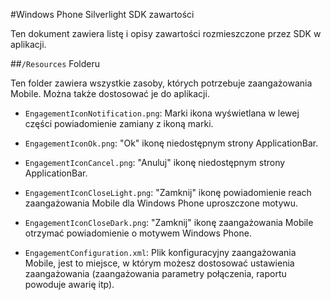 <properties 
    pageTitle="Windows Phone Silverlight SDK zawartości" 
    description="Informacje na temat zawartości zestawu SDK systemu Windows Phone Silverlight dla zaangażowania Mobile Azure"                     
    services="mobile-engagement" 
    documentationCenter="mobile" 
    authors="piyushjo" 
    manager="dwrede"
    editor="" />

<tags 
    ms.service="mobile-engagement" 
    ms.workload="mobile" 
    ms.tgt_pltfrm="mobile-windows-phone"
    ms.devlang="na"
    ms.topic="article"
    ms.date="08/19/2016" 
    ms.author="piyushjo" />
    
#<a name="windows-phone-silverlight-sdk-content"></a>Windows Phone Silverlight SDK zawartości

Ten dokument zawiera listę i opisy zawartości rozmieszczone przez SDK w aplikacji.

##<a name="the-resources-folder"></a>`/Resources` Folderu 

Ten folder zawiera wszystkie zasoby, których potrzebuje zaangażowania Mobile. Można także dostosować je do aplikacji.

- `EngagementIconNotification.png`: Marki ikona wyświetlana w lewej części powiadomienie zamiany z ikoną marki.

- `EngagementIconOk.png`: "Ok" ikonę niedostępnym strony ApplicationBar.
 
- `EngagementIconCancel.png`: "Anuluj" ikonę niedostępnym strony ApplicationBar.
 
- `EngagementIconCloseLight.png`: "Zamknij" ikonę powiadomienie reach zaangażowania Mobile dla Windows Phone uproszczone motywu.
 
- `EngagementIconCloseDark.png`: "Zamknij" ikonę zaangażowania Mobile otrzymać powiadomienie o motywem Windows Phone.

- `EngagementConfiguration.xml`: Plik konfiguracyjny zaangażowania Mobile, jest to miejsce, w którym możesz dostosować ustawienia zaangażowania (zaangażowania parametry połączenia, raportu powoduje awarię itp).
 
